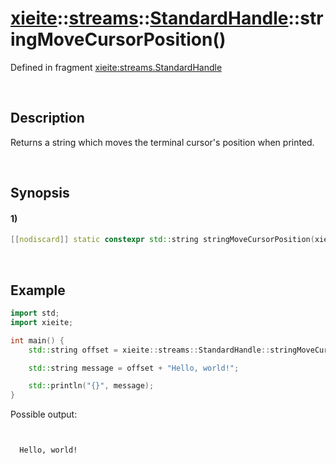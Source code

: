 # [xieite](../../../../../xieite.md)\:\:[streams](../../../../../streams.md)\:\:[StandardHandle](../../../standard_handle.md)\:\:stringMoveCursorPosition\(\)
Defined in fragment [xieite:streams.StandardHandle](../../../../../../src/streams/standard_handle.cpp)

&nbsp;

## Description
Returns a string which moves the terminal cursor's position when printed.

&nbsp;

## Synopsis
#### 1)
```cpp
[[nodiscard]] static constexpr std::string stringMoveCursorPosition(xieite::streams::Position difference) noexcept;
```

&nbsp;

## Example
```cpp
import std;
import xieite;

int main() {
    std::string offset = xieite::streams::StandardHandle::stringMoveCursorPosition(xieite::streams::Position(2, 3));

    std::string message = offset + "Hello, world!";

    std::println("{}", message);
}
```
Possible output:
```


  Hello, world!
```
